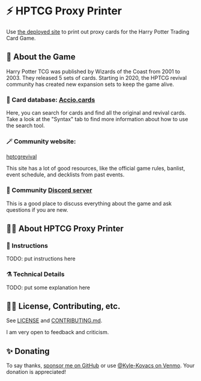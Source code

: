 # ⚡ HPTCG Proxy Printer

Use [the deployed site](TODO) to print out proxy cards for the Harry Potter
Trading Card Game.

## 🧙 About the Game

Harry Potter TCG was published by Wizards of the Coast from 2001 to 2003. They
released 5 sets of cards. Starting in 2020, the HPTCG revival community has
created new expansion sets to keep the game alive.

### 🎴 Card database: [Accio.cards](https://accio.cards/)

Here, you can search for cards and find all the original and revival cards.
Take a look at the "Syntax" tab to find more information about how to use the
search tool.

### 🪄 Community website:

[hptcgrevival](https://hptcgrevival.github.io/hptcgrevival/)

This site has a lot of good resources, like the official game rules, banlist,
event schedule, and decklists from past events.

### 🏰 Community [Discord server](https://discord.com/invite/EKJSXBC)

This is a good place to discuss everything about the game and ask questions if
you are new.

## 🐦‍🔥 About HPTCG Proxy Printer

### 🧹 Instructions

TODO: put instructions here

### ⚗️ Technical Details

TODO: put some explanation here

## 🧑‍🏫 License, Contributing, etc.

See [LICENSE](./LICENSE) and [CONTRIBUTING.md](./CONTRIBUTING.md).

I am very open to feedback and criticism.

## ✨ Donating

To say thanks, [sponsor me on GitHub](https://github.com/sponsors/nullromo) or
use [@Kyle-Kovacs on Venmo](https://venmo.com/u/Kyle-Kovacs). Your donation is
appreciated!
